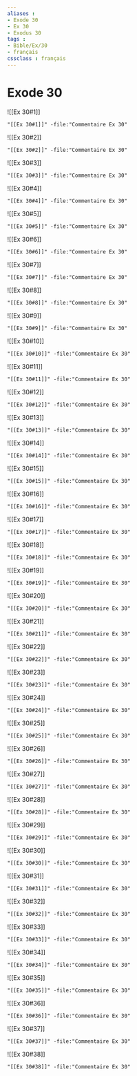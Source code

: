 ```yaml
---
aliases : 
- Exode 30
- Ex 30
- Exodus 30
tags : 
- Bible/Ex/30
- français
cssclass : français
---
```


# Exode 30

![[Ex 30#1]]

```query
"[[Ex 30#1]]" -file:"Commentaire Ex 30"
```

![[Ex 30#2]]

```query
"[[Ex 30#2]]" -file:"Commentaire Ex 30"
```

![[Ex 30#3]]

```query
"[[Ex 30#3]]" -file:"Commentaire Ex 30"
```

![[Ex 30#4]]

```query
"[[Ex 30#4]]" -file:"Commentaire Ex 30"
```

![[Ex 30#5]]

```query
"[[Ex 30#5]]" -file:"Commentaire Ex 30"
```

![[Ex 30#6]]

```query
"[[Ex 30#6]]" -file:"Commentaire Ex 30"
```

![[Ex 30#7]]

```query
"[[Ex 30#7]]" -file:"Commentaire Ex 30"
```

![[Ex 30#8]]

```query
"[[Ex 30#8]]" -file:"Commentaire Ex 30"
```

![[Ex 30#9]]

```query
"[[Ex 30#9]]" -file:"Commentaire Ex 30"
```

![[Ex 30#10]]

```query
"[[Ex 30#10]]" -file:"Commentaire Ex 30"
```

![[Ex 30#11]]

```query
"[[Ex 30#11]]" -file:"Commentaire Ex 30"
```

![[Ex 30#12]]

```query
"[[Ex 30#12]]" -file:"Commentaire Ex 30"
```

![[Ex 30#13]]

```query
"[[Ex 30#13]]" -file:"Commentaire Ex 30"
```

![[Ex 30#14]]

```query
"[[Ex 30#14]]" -file:"Commentaire Ex 30"
```

![[Ex 30#15]]

```query
"[[Ex 30#15]]" -file:"Commentaire Ex 30"
```

![[Ex 30#16]]

```query
"[[Ex 30#16]]" -file:"Commentaire Ex 30"
```

![[Ex 30#17]]

```query
"[[Ex 30#17]]" -file:"Commentaire Ex 30"
```

![[Ex 30#18]]

```query
"[[Ex 30#18]]" -file:"Commentaire Ex 30"
```

![[Ex 30#19]]

```query
"[[Ex 30#19]]" -file:"Commentaire Ex 30"
```

![[Ex 30#20]]

```query
"[[Ex 30#20]]" -file:"Commentaire Ex 30"
```

![[Ex 30#21]]

```query
"[[Ex 30#21]]" -file:"Commentaire Ex 30"
```

![[Ex 30#22]]

```query
"[[Ex 30#22]]" -file:"Commentaire Ex 30"
```

![[Ex 30#23]]

```query
"[[Ex 30#23]]" -file:"Commentaire Ex 30"
```

![[Ex 30#24]]

```query
"[[Ex 30#24]]" -file:"Commentaire Ex 30"
```

![[Ex 30#25]]

```query
"[[Ex 30#25]]" -file:"Commentaire Ex 30"
```

![[Ex 30#26]]

```query
"[[Ex 30#26]]" -file:"Commentaire Ex 30"
```

![[Ex 30#27]]

```query
"[[Ex 30#27]]" -file:"Commentaire Ex 30"
```

![[Ex 30#28]]

```query
"[[Ex 30#28]]" -file:"Commentaire Ex 30"
```

![[Ex 30#29]]

```query
"[[Ex 30#29]]" -file:"Commentaire Ex 30"
```

![[Ex 30#30]]

```query
"[[Ex 30#30]]" -file:"Commentaire Ex 30"
```

![[Ex 30#31]]

```query
"[[Ex 30#31]]" -file:"Commentaire Ex 30"
```

![[Ex 30#32]]

```query
"[[Ex 30#32]]" -file:"Commentaire Ex 30"
```

![[Ex 30#33]]

```query
"[[Ex 30#33]]" -file:"Commentaire Ex 30"
```

![[Ex 30#34]]

```query
"[[Ex 30#34]]" -file:"Commentaire Ex 30"
```

![[Ex 30#35]]

```query
"[[Ex 30#35]]" -file:"Commentaire Ex 30"
```

![[Ex 30#36]]

```query
"[[Ex 30#36]]" -file:"Commentaire Ex 30"
```

![[Ex 30#37]]

```query
"[[Ex 30#37]]" -file:"Commentaire Ex 30"
```

![[Ex 30#38]]

```query
"[[Ex 30#38]]" -file:"Commentaire Ex 30"
```

